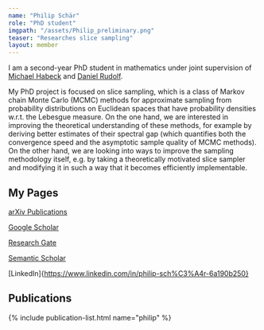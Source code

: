 ```yaml
---
name: "Philip Schär"
role: "PhD student"
imgpath: "/assets/Philip_preliminary.png"
teaser: "Researches slice sampling"
layout: member
---
```


I am a second-year PhD student in mathematics under joint supervision of [Michael Habeck](/microscopic-image-analysis.github.io/team/michael-habeck.md) and [Daniel Rudolf](https://staff.fim.uni-passau.de/~rudolf/).  

My PhD project is focused on slice sampling, which is a class of Markov chain Monte Carlo (MCMC) methods for approximate sampling from probability distributions on Euclidean spaces that have probability densities w.r.t. the Lebesgue measure. On the one hand, we are interested in improving the theoretical understanding of these methods, for example by deriving better estimates of their spectral gap (which quantifies both the convergence speed and the asymptotic sample quality of MCMC methods). On the other hand, we are looking into ways to improve the sampling methodology itself, e.g. by taking a theoretically motivated slice sampler and modifying it in such a way that it becomes efficiently implementable.  

## My Pages

[arXiv Publications](https://arxiv.org/a/schar_p_1.html)  

[Google Scholar](https://scholar.google.com/citations?hl=en&user=tIE_vOQAAAAJ)  

[Research Gate](https://www.researchgate.net/profile/Philip-Schaer)  

[Semantic Scholar](https://www.semanticscholar.org/author/Philip-Schar/2204760249)  

[LinkedIn]{https://www.linkedin.com/in/philip-sch%C3%A4r-6a190b250}

## Publications
{% include publication-list.html name="philip" %}

